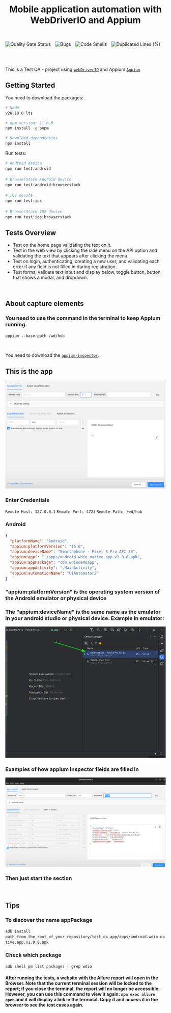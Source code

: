 <h1 align="center">Mobile application automation with WebDriverIO and Appium</h1>
<br />

<p align="left">
  <img src="https://sonarcloud.io/api/project_badges/measure?project=DougSantos3_test_qa_app&metric=alert_status" alt="Quality Gate Status" style="margin-right: 10px;" />
  <img src="https://sonarcloud.io/api/project_badges/measure?project=DougSantos3_test_qa_app&metric=bugs" alt="Bugs" style="margin-right: 10px;" />
  <img src="https://sonarcloud.io/api/project_badges/measure?project=DougSantos3_test_qa_app&metric=code_smells" alt="Code Smells" style="margin-right: 10px;" />
  <img src="https://sonarcloud.io/api/project_badges/measure?project=DougSantos3_test_qa_app&metric=duplicated_lines_density" alt="Duplicated Lines (%)" />
</p>


<br>
<br>

This is a Test QA - project using [`webDriverIO`](https://webdriver.io/)
and Appium [`Appium`](https://appium.io/docs/en/latest/)

## Getting Started

You need to download the packages:

```bash
# Node
v20.18.0 lts
```

```bash
# npm version: 11.0.0
npm install -g pnpm
```
```bash
# Download dependencies
npm install
```

Run tests:

```bash
# Android device
npm run test:android

# BrowserStack Android device
npm run test:android:browserstack

# IOS device
npm run test:ios

# BrowserStack IOS device
npm run test:ios:browserstack
```

## Tests Overview

- Test on the home page validating the text on it.
- Test in the web view by clicking the side menu on the API option and validating the text that appears after clicking the menu.
- Test on login, authenticating, creating a new user, and validating each error if any field is not filled in during registration.
- Test forms, validate text input and display below, toggle button, button that shows a modal, and dropdown.

<br>

## About capture elements
### You need to use the command in the terminal to keep Appium running.
`appium --base-path /wd/hub`

<br>

You need to download the [`appium-inspector`](https://github.com/appium/appium-inspector/releases/tag/v2024.12.1).

## This is the app
![alt text](images/appium_inspector_empty_.png)


### Enter Credentials
`Remote Host: 127.0.0.1`
`Remote Port: 4723` 
`Remote Path: /wd/hub`

### Android
```json
{
  "platformName": "Android",
  "appium:platformVersion": "15.0",
  "appium:deviceName": "Smarthphone - Pixel 8 Pro API 35",
  "appium:app": "./apps/android.wdio.native.app.v1.0.8.apk",
  "appium:appPackage": "com.wdiodemoapp",
  "appium:appActivity": ".MainActivity",
  "appium:automationName": "UiAutomator2"
} 
```

### "appium:platformVersion" is the operating system version of the Android emulator or physical device

### The "appium:deviceName" is the same name as the emulator in your android studio or physical device. Example in emulator: 
![alt text](images/android_studio.png)

### Examples of how appium inspector fields are filled in
![alt text](/images/appium_inspector_filled.png )



### Then just start the section

<br>

## Tips
### To discover the name appPackage
`adb install path_from_the_root_of_your_repository/test_qa_app/apps/android.wdio.native.app.v1.0.8.apk`

### Check which package 
`adb shell pm list packages | grep wdio`


#### After running the tests, a website with the Allure report will open in the Browser. Note that the current terminal session will be locked to the report; if you close the terminal, the report will no longer be accessible. However, you can use this command to view it again: `npm exec allure open` and it will display a link in the terminal. Copy it and access it in the browser to see the test cases again.

